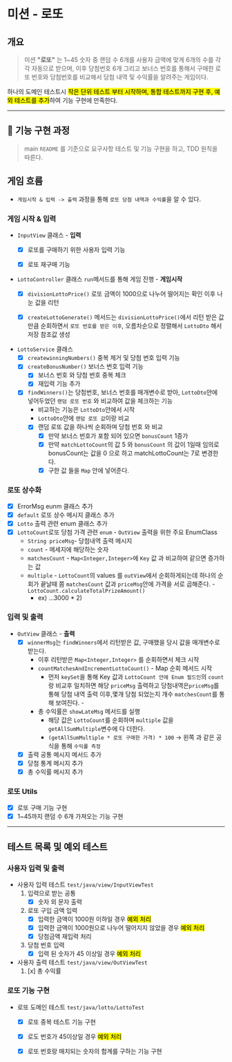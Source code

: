 # 미션 - 로또

## 개요

> 미션 **"로또"** 는 1~45 숫자 중 랜덤 수 6개를 사용자 금액에 맞게 6개의 수를 각각 자동으로 받으며, 이후 당첨번호 6개 그리고
> 보너스 번호를 통해서 구매한 로또 번호와 당첨번호를 비교해서 당첨 내역
> 및 수익률을 알려주는 게임이다.

하나의 도메인 테스트시 <mark>작은 단위 테스트 부터 시작하며, 통합 테스트까지 구현 후, 예외 테스트를 추가</mark>하여 기능 구현에 만족한다.
________

## 🚀 기능 구현 과정

> main `README` 를 기준으로 요구사항 테스트 및 기능 구현을 하고, TDD 원칙을 따른다.

## 게임 흐름

- `게임시작 & 입력 -> 출력` 과정을 통해 `로또 당첨 내역과 수익률`을 알 수 있다.

### 게임 시작 & 입력

- `InputView` 클래스 - <b> 입력</b>
    - [x] 로또를 구매하기 위한 사용자 입력 기능
    - [x] 로또 재구매 기능


- `LottoController` 클래스 `run`메서드를 통해 게임 진행 - <b>게임시작 </b>
    - [x] `divisionLottoPrice()` 로또 금액이 1000으로 나누어 떨어지는 확인 이후 나눈 값을 리턴
    - [x] `createLottoGenerate()` 메서드는  `divisionLottoPrice()`에서 리턴 받은 값 만큼 순회하면서 `로또 번호를 받은 이후`, 오름차순으로 정렬해서 `LottoDto`
      해서 저장 참조값 생성


- `LottoService` 클래스
    - [x] `createwinningNumbers()` 중복 제거 및 당첨 번호 입력 기능
    - [x] `createBonusNumber()` 보너스 번호 입력 기능
        - [x] 보너스 번호 와 당첨 번호 중복 체크
        - [x] 재입력 기능 추가
    - [x] `findWinners()`는 당첨번호, 보너스 번호를 매개변수로 받아, `LottoDto`안에 넣어두었던 `랜덤 로또 번호` 와 비교하여 값을 체크하는 기능
        - 비교하는 기능은 `LottoDto`안에서 시작
        - `LottoDto`안에 `랜덤 로또 값`이랑 비교
        - [x] 랜덤 로또 값을 하나씩 순회하며 당첨 번호 와 비교
            - [x] 만약 보너스 번호가 포함 되어 있으면 `bonusCount` 1증가
            - [x] 만약 `matchLottoCount`의 값 5 와 `bonusCount` 의 값이 1일때 임의로 bonusCount는 값을 0 으로 하고 matchLottoCount는 7로 변경한다.
            - [x] 구한 값 들을 `Map` 안에 넣어준다.

### 로또 상수화

- [x] ErrorMsg eunm 클래스 추가
- [x] `default` 로또 상수 메시지 클래스 추가
- [x] `Lotto` 출력 관련 enum 클래스 추가
- [x] `LottoCount`로또 당첨 가격 관련 `enum` - `OutView` 출력을 위한 주요 EnumClass
    - `String priceMsg`- 당첨내역 출력 메시지
    - `count` - 메세지에 해당하는 숫자
    - `matchesCount` - `Map<Integer,Integer>`에 `Key` 값 과 비교하여 같으면 증가하는 값
    - `multiple` - `LottoCount`의 values 를 `outView`에서 순회하게되는데 하나의 순회가 끝날때 쯤 `matchesCount`
      값과 `priceMsg`안에 가격을 서로 곱해준다. -`LottoCount.calculateTotalPrizeAmount()`
        - ex) ...3000 * 2)

### 입력 및 출력

- `OutView` 클래스 - <b>출력</b>
    - [x] `winnerMsg`는 `findWinners`에서 리턴받은 값, 구매했을 당시 값을 매개변수로 받는다.
        - 이후 리턴받은 `Map<Integer,Integer>` 를 순회하면서 체크 시작
        - `countMatchesAndIncrementLottoCount()` - Map 순회 메서드 시작
            - 먼저 `keySet`을 통해 Key 값과 `LottoCount 안에 Enum 필드인`의 `count`랑 비교후 일치하면 해당 `priceMsg`
              출력하고 당첨내역은`priceMsg`를 통해 당첨 내역 출력 이후,몇개 당첨 되었는지 개수 `matchesCount`를 통해 보여진다. -
        - 총 수익률은 `showLateMsg` 메서드를 실행
            - 해당 값은 `LottoCount`를 순회하며 `multiple` 값을  `getAllSumMultiple`변수에 다 더한다.
            - `(getAllSumMultiple * 로또 구매한 가격) * 100`  -> 왼쪽 과 같은 공식을 통해 `수익률 측정`
    - [x] 출력 공통 메시지 메서드 추가
    - [x] 당첨 통계 메시지 추가
    - [x] 총 수익률 메시지 추가

### 로또 Utils

- [x] 로또 구매 기능 구현
- [x] 1~45까지 랜덤 수 6개 가져오는 기능 구현

---

## 테스트 목록 및 예외 테스트

### 사용자 입력 및 출력

- 사용자 입력 테스트 `test/java/view/InputViewTest`
    1. 입력으로 받는 공통
        - [x] 숫자 외 문자 출력
    2. 로또 구입 금액 입력
        - [x] 입력한 금액이 1000원 이하일 경우 <mark>예외 처리</mark>
        - [x] 입력한 금액이 1000원으로 나누어 떨어지지 않았을 경우 <mark>예외 처리</mark>
        - [x] 당첨금액 재입력 처리
    3. 당첨 번호 입력
        - [x] 입력 된 숫자가 45 이상일 경우 <mark>예외 처리 </mark>
- 사용자 출력 테스트 `test/java/view/OutViewTest`
    1. [x] 총 수익률

### 로또 기능 구현

- 로또 도메인 테스트 `test/java/lotto/LottoTest`
    - [x] 로또 중복 테스트 기능 구현
    - [x] 로도 번호가 45이상일 경우 <mark>예외 처리 </mark>
    - [x] 로또 번호랑 매치되는 숫자의 합계를 구하는 기능 구현

